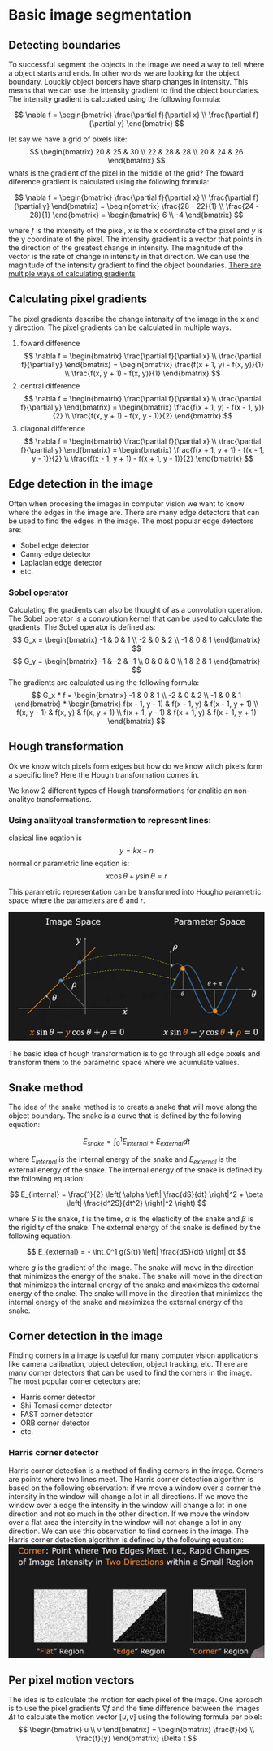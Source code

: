 # Basic image segmentation

## Detecting boundaries

To successful segment the objects in the image we need a way to tell where a object starts and ends. In other words we are looking for the object boundary. Louckly object borders have sharp changes in intensity. This means that we can use the intensity gradient to find the object boundaries. The intensity gradient is calculated using the following formula:

$$ 
\nabla f = \begin{bmatrix}
\frac{\partial f}{\partial x} \\
\frac{\partial f}{\partial y}
\end{bmatrix}
$$

let say we have a grid of pixels like: 
$$ 
\begin{bmatrix}
20 & 25 & 30 \\
22 & 28 & 28 \\
20 & 24 & 26
\end{bmatrix}
$$
whats is the gradient of the pixel in the middle of the grid? The foward diference gradient is calculated using the following formula:

$$
\nabla f = \begin{bmatrix}
\frac{\partial f}{\partial x} \\
\frac{\partial f}{\partial y}
\end{bmatrix} = \begin{bmatrix}
\frac{28 - 22}{1} \\
\frac{24 - 28}{1}
\end{bmatrix} = \begin{bmatrix}
6 \\
-4
\end{bmatrix}
$$

where $f$ is the intensity of the pixel, $x$ is the x coordinate of the pixel and $y$ is the y coordinate of the pixel. The intensity gradient is a vector that points in the direction of the greatest change in intensity. The magnitude of the vector is the rate of change in intensity in that direction. We can use the magnitude of the intensity gradient to find the object boundaries. [There are multiple ways of calculating gradients](https://bartwronski.com/2021/02/28/computing-gradients-on-grids-forward-central-and-diagonal-differences/)

## Calculating pixel gradients
The pixel gradients describe the change intensity of the image in the x and y direction. The pixel gradients can be calculated in multiple ways.
1. foward difference
$$ 
\nabla f = \begin{bmatrix}
\frac{\partial f}{\partial x} \\
\frac{\partial f}{\partial y}
\end{bmatrix} = \begin{bmatrix}
\frac{f(x + 1, y) - f(x, y)}{1} \\
\frac{f(x, y + 1) - f(x, y)}{1}
\end{bmatrix}
$$
2. central difference
$$ 
\nabla f = \begin{bmatrix}
\frac{\partial f}{\partial x} \\
\frac{\partial f}{\partial y}
\end{bmatrix} = \begin{bmatrix}
\frac{f(x + 1, y) - f(x - 1, y)}{2} \\
\frac{f(x, y + 1) - f(x, y - 1)}{2}
\end{bmatrix}
$$
3. diagonal difference
$$
\nabla f = \begin{bmatrix}
\frac{\partial f}{\partial x} \\
\frac{\partial f}{\partial y}
\end{bmatrix} = \begin{bmatrix}
\frac{f(x + 1, y + 1) - f(x - 1, y - 1)}{2} \\
\frac{f(x - 1, y + 1) - f(x + 1, y - 1)}{2}
\end{bmatrix}
$$

## Edge detection in the image

Often when procesing the images in computer vision we want to know where the edges in the image are. There are many edge detectors that can be used to find the edges in the image. The most popular edge detectors are:

- Sobel edge detector
- Canny edge detector
- Laplacian edge detector
- etc.

### Sobel operator
Calculating the gradients can also be thought of as a convolution operation. The Sobel operator is a convolution kernel that can be used to calculate the gradients. The Sobel operator is defined as:
$$
G_x = \begin{bmatrix}
-1 & 0 & 1 \\
-2 & 0 & 2 \\
-1 & 0 & 1
\end{bmatrix}
$$
$$
G_y = \begin{bmatrix}
-1 & -2 & -1 \\
0 & 0 & 0 \\
1 & 2 & 1
\end{bmatrix}
$$
The gradients are calculated using the following formula:
$$
G_x * f = \begin{bmatrix}
-1 & 0 & 1 \\
-2 & 0 & 2 \\
-1 & 0 & 1
\end{bmatrix} * \begin{bmatrix}
f(x - 1, y - 1) & f(x - 1, y) & f(x - 1, y + 1) \\
f(x, y - 1) & f(x, y) & f(x, y + 1) \\
f(x + 1, y - 1) & f(x + 1, y) & f(x + 1, y + 1)
\end{bmatrix}
$$

## Hough transformation

Ok we know witch pixels form edges but how do we know witch pixels form a specific line? Here the Hough transformation comes in. 

We know 2 different types of Hough transformations for analitic an non-analityc transformations.

### Using analitycal transformation to represent lines:
clasical line eqation is 
$$ y = kx+n $$
normal or parametric line eqation is:
$$ x \cos \theta + y \sin \theta = r$$

This parametric representation can be transformed into Hougho parametric space where the parameters are $\theta$ and $r$.

![Hough_transform_line](houg_detector.png)

The basic idea of hough transformation is to go through all edge pixels and transform them to the parametric space where we acumulate values. 

## Snake method

The idea of the snake method is to create a snake that will move along the object boundary. The snake is a curve that is defined by the following equation:

$$ E_{snake} = \int_0^1 E_{internal} + E_{external} dt $$

where $E_{internal}$ is the internal energy of the snake and $E_{external}$ is the external energy of the snake. The internal energy of the snake is defined by the following equation:

$$ E_{internal} = \frac{1}{2} \left( \alpha \left| \frac{dS}{dt} \right|^2 + \beta \left| \frac{d^2S}{dt^2} \right|^2 \right) $$

where $S$ is the snake, $t$ is the time, $\alpha$ is the elasticity of the snake and $\beta$ is the rigidity of the snake. The external energy of the snake is defined by the following equation:

$$ E_{external} = - \int_0^1 g(S(t)) \left| \frac{dS}{dt} \right| dt $$

where $g$ is the gradient of the image. The snake will move in the direction that minimizes the energy of the snake. The snake will move in the direction that minimizes the internal energy of the snake and maximizes the external energy of the snake. The snake will move in the direction that minimizes the internal energy of the snake and maximizes the external energy of the snake. 


## Corner detection in the image

Finding corners in a image is useful for many computer vision applications like camera calibration, object detection, object tracking, etc. There are many corner detectors that can be used to find the corners in the image. The most popular corner detectors are:
- Harris corner detector
- Shi-Tomasi corner detector
- FAST corner detector
- ORB corner detector
- etc.


### Harris corner detector

Harris corner detection is a method of finding corners in the image. Corners are points where two lines meet. The Harris corner detection algorithm is based on the following observation: if we move a window over a corner the intensity in the window will change a lot in all directions. If we move the window over a edge the intensity in the window will change a lot in one direction and not so much in the other direction. If we move the window over a flat area the intensity in the window will not change a lot in any direction. We can use this observation to find corners in the image. The Harris corner detection algorithm is defined by the following equation:
![corners](corners.png)


## Per pixel motion vectors
The idea is to calculate the motion for each pixel of the image. One aproach is to use the pixel gradients $\nabla f$ and the time difference between the images $\Delta t$ to calculate the motion vector $[u, v]$ using the following formula per pixel:
$$
\begin{bmatrix}
u \\
v
\end{bmatrix} = \begin{bmatrix}
\frac{f}{x} \\
\frac{f}{y}
\end{bmatrix} \Delta t
$$
